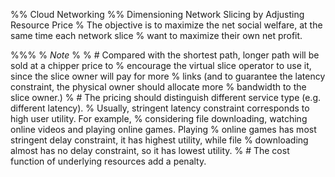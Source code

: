 %% Cloud Networking
%% Dimensioning Network Slicing by Adjusting Resource Price
% The objective is to maximize the net social welfare, at the same time each network slice
% want to maximize their own net profit. 

%%%
% *Note*
%
% # Compared with the shortest path, longer path will be sold at a chipper price to
% encourage the virtual slice operator to use it, since the slice owner will pay for more
% links (and to guarantee the latency constraint, the physical owner should allocate more
% bandwidth to the slice owner.)
% # The pricing should distinguish different service type (e.g. different latency).
% Usually, stringent latency constraint corresponds to high user utility. For example,
% considering file downloading, watching online videos and playing online games. Playing
% online games has most stringent delay constraint, it has highest utility, while file
% downloading almost has no delay constraint, so it has lowest utility.
% # The cost function of underlying resources add a penalty. 